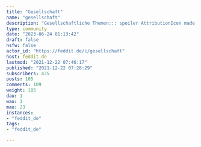 ```yaml
---
title: "Gesellschaft" 
name: "gesellschaft"
description: "Gesellschaftliche Themen::: spoiler AttributionIcon made by [Freepik](https://www.freepik.com)<a href=https://www.freepik.com title=Freepik>Freepik</a> from [Flaticon](https://www.flaticon.com/):::"
type: community
date: "2023-06-24 01:13:42"
draft: false
nsfw: false
actor_id: "https://feddit.de/c/gesellschaft"
host: feddit.de
lastmod: "2021-12-22 07:46:17"
published: "2021-12-22 07:28:29"
subscribers: 435
posts: 105
comments: 109
weight: 105
dau: 1
wau: 1
mau: 23
instances:
- "feddit_de"
tags: 
- "feddit_de"

---
```

